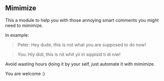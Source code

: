 ## Mimimize

This a module to help you with those annoying smart comments you might need to mimimize.

In example:

> Peter: Hey dude, this is not what you are supposed to do now!

> You: Hiy didi, this is nit whit yii iri sippisid ti di niw!

Avoid wasting hours doing it by your self, just automate it with mimimize.

You are welcome :)
